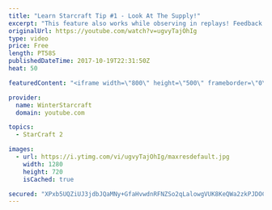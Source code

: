 ```yaml
---
title: "Learn Starcraft Tip #1 - Look At The Supply!"
excerpt: "This feature also works while observing in replays! Feedback and tip suggestions are appreciated :)"
originalUrl: https://youtube.com/watch?v=ugvyTajOhIg
type: video
price: Free
length: PT58S
publishedDateTime: 2017-10-19T22:31:50Z
heat: 50

featuredContent: "<iframe width=\"800\" height=\"500\" frameborder=\"0\" src=\"https://www.youtube.com/embed/ugvyTajOhIg\" allow=\"accelerometer; autoplay; encrypted-media; gyroscope; picture-in-picture\" allowfullscreen></iframe>"

provider:
  name: WinterStarcraft
  domain: youtube.com

topics:
  - StarCraft 2

images:
  - url: https://i.ytimg.com/vi/ugvyTajOhIg/maxresdefault.jpg
    width: 1280
    height: 720
    isCached: true

secured: "XPxb5UQZiUJ3jdbJQaMNy+GfaHvwdnRFNZSo2qLalowgVUK8KeQWa2zkPJDOCOhPVM8Ez1a0jY2Phe5rTSmCiyHaMXpftffuqzNzwGSp7KoP5vwOBalVv+/sOs68b9xLtSXEXzaJCrlWvP0giypv1dhfuEyM6KLggK26D3k6ezS0mjzXx3J2g2K9E9oL7jkE3m/a04oTanOG1N5FwajNPahF+5LFVA4bMiuZUr/T1ACoVv66cjKPC6t/cSBNnoJgppE+PquDErdtlK9VEM4NDzw6xG2IG0Fy+3UavDSeWEwbSGrkQvMKSkNluTbVw1guMPQVjs2wqvoJZjAU7K1SrAI1GIBeNFxjwPzxSB150TK6xL93+zcGTOvCLSO7AxJyqxEPt2ovH17lKR/R3/INukP34yM8V7jxFJHSpg+0wKg=;PV9OES1oUm93pFYTkR0MJg=="
---
```


